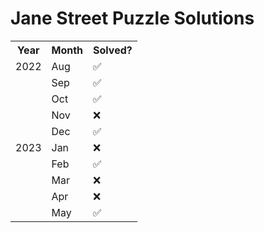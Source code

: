 # Jane Street Puzzle Solutions

<table>
<tr><th>Year</th><th>Month</th><th>Solved?</th></tr>
<tr><td>2022</td><td>Aug</td><td>✅</td>
<tr><td></td><td>Sep</td><td>✅</td>
<tr><td></td><td>Oct</td><td>✅</td>
<tr><td></td><td>Nov</td><td>❌</td>
<tr><td></td><td>Dec</td><td>✅</td>
<tr><td>2023</td><td>Jan</td><td>❌</td>
<tr><td></td><td>Feb</td><td>✅</td>
<tr><td></td><td>Mar</td><td>❌</td>
<tr><td></td><td>Apr</td><td>❌</td>
<tr><td></td><td>May</td><td>✅</td>
</table>
 
